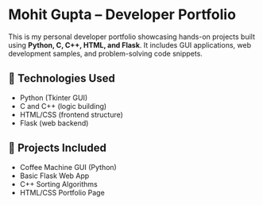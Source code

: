 # Mohit Gupta – Developer Portfolio

This is my personal developer portfolio showcasing hands-on projects built using **Python, C, C++, HTML, and Flask**. It includes GUI applications, web development samples, and problem-solving code snippets.

## 🔧 Technologies Used
- Python (Tkinter GUI)
- C and C++ (logic building)
- HTML/CSS (frontend structure)
- Flask (web backend)

## 📁 Projects Included
- Coffee Machine GUI (Python)
- Basic Flask Web App
- C++ Sorting Algorithms
- HTML/CSS Portfolio Page

